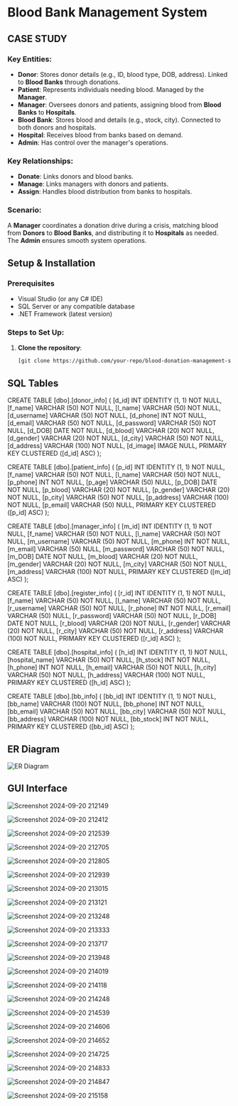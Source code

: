 # Blood Bank Management System

## CASE STUDY

### Key Entities:
- **Donor**: Stores donor details (e.g., ID, blood type, DOB, address). Linked to **Blood Banks** through donations.
- **Patient**: Represents individuals needing blood. Managed by the **Manager**.
- **Manager**: Oversees donors and patients, assigning blood from **Blood Banks** to **Hospitals**.
- **Blood Bank**: Stores blood and details (e.g., stock, city). Connected to both donors and hospitals.
- **Hospital**: Receives blood from banks based on demand.
- **Admin**: Has control over the manager's operations.

### Key Relationships:
- **Donate**: Links donors and blood banks.
- **Manage**: Links managers with donors and patients.
- **Assign**: Handles blood distribution from banks to hospitals.

### Scenario:
A **Manager** coordinates a donation drive during a crisis, matching blood from **Donors** to **Blood Banks**, and distributing it to **Hospitals** as needed. The **Admin** ensures smooth system operations.

## Setup & Installation
### Prerequisites
- Visual Studio (or any C# IDE)
- SQL Server or any compatible database
- .NET Framework (latest version)

### Steps to Set Up:
1. **Clone the repository**:
   ```bash
   [git clone https://github.com/your-repo/blood-donation-management-system.git](https://github.com/arnobamit/blood-bank.git)


## SQL Tables

CREATE TABLE [dbo].[donor_info] (
    [d_id]       INT           IDENTITY (1, 1) NOT NULL,
    [f_name]     VARCHAR (50)  NOT NULL,
    [l_name]     VARCHAR (50)  NOT NULL,
    [d_username] VARCHAR (50)  NOT NULL,
    [d_phone]    INT           NOT NULL,
    [d_email]    VARCHAR (50)  NOT NULL,
    [d_password] VARCHAR (50)  NOT NULL,
    [d_DOB]      DATE          NOT NULL,
    [d_blood]    VARCHAR (20)  NOT NULL,
    [d_gender]   VARCHAR (20)  NOT NULL,
    [d_city]     VARCHAR (50)  NOT NULL,
    [d_address]  VARCHAR (100) NOT NULL,
    [d_image]    IMAGE         NULL,
    PRIMARY KEY CLUSTERED ([d_id] ASC)
);

CREATE TABLE [dbo].[patient_info] (
    [p_id]      INT           IDENTITY (1, 1) NOT NULL,
    [f_name]    VARCHAR (50)  NOT NULL,
    [l_name]    VARCHAR (50)  NOT NULL,
    [p_phone]   INT           NOT NULL,
    [p_age]     VARCHAR (50)  NULL,
    [p_DOB]     DATE          NOT NULL,
    [p_blood]   VARCHAR (20)  NOT NULL,
    [p_gender]  VARCHAR (20)  NOT NULL,
    [p_city]    VARCHAR (50)  NOT NULL,
    [p_address] VARCHAR (100) NOT NULL,
    [p_email]   VARCHAR (50)  NULL,
    PRIMARY KEY CLUSTERED ([p_id] ASC)
);

CREATE TABLE [dbo].[manager_info] (
    [m_id]       INT           IDENTITY (1, 1) NOT NULL,
    [f_name]     VARCHAR (50)  NOT NULL,
    [l_name]     VARCHAR (50)  NOT NULL,
    [m_username] VARCHAR (50)  NOT NULL,
    [m_phone]    INT           NOT NULL,
    [m_email]    VARCHAR (50)  NULL,
    [m_password] VARCHAR (50)  NOT NULL,
    [m_DOB]      DATE          NOT NULL,
    [m_blood]    VARCHAR (20)  NOT NULL,
    [m_gender]   VARCHAR (20)  NOT NULL,
    [m_city]     VARCHAR (50)  NOT NULL,
    [m_address]  VARCHAR (100) NOT NULL,
    PRIMARY KEY CLUSTERED ([m_id] ASC)
);

CREATE TABLE [dbo].[register_info] (
    [r_id]       INT           IDENTITY (1, 1) NOT NULL,
    [f_name]     VARCHAR (50)  NOT NULL,
    [l_name]     VARCHAR (50)  NOT NULL,
    [r_username] VARCHAR (50)  NOT NULL,
    [r_phone]    INT           NOT NULL,
    [r_email]    VARCHAR (50)  NULL,
    [r_password] VARCHAR (50)  NOT NULL,
    [r_DOB]      DATE          NOT NULL,
    [r_blood]    VARCHAR (20)  NOT NULL,
    [r_gender]   VARCHAR (20)  NOT NULL,
    [r_city]     VARCHAR (50)  NOT NULL,
    [r_address]  VARCHAR (100) NOT NULL,
    PRIMARY KEY CLUSTERED ([r_id] ASC)
);

CREATE TABLE [dbo].[hospital_info] (
    [h_id]          INT           IDENTITY (1, 1) NOT NULL,
    [hospital_name] VARCHAR (50)  NOT NULL,
    [h_stock]       INT           NOT NULL,
    [h_phone]       INT           NOT NULL,
    [h_email]       VARCHAR (50)  NOT NULL,
    [h_city]        VARCHAR (50)  NOT NULL,
    [h_address]     VARCHAR (100) NOT NULL,
    PRIMARY KEY CLUSTERED ([h_id] ASC)
);

CREATE TABLE [dbo].[bb_info] (
    [bb_id]      INT           IDENTITY (1, 1) NOT NULL,
    [bb_name]    VARCHAR (100) NOT NULL,
    [bb_phone]   INT           NOT NULL,
    [bb_email]   VARCHAR (50)  NOT NULL,
    [bb_city]    VARCHAR (50)  NOT NULL,
    [bb_address] VARCHAR (100) NOT NULL,
    [bb_stock]   INT           NOT NULL,
    PRIMARY KEY CLUSTERED ([bb_id] ASC)
);

## ER Diagram
![ER Diagram](https://github.com/user-attachments/assets/7033e4fd-d95c-4ad9-a1eb-6fec30e83ce3)

## GUI Interface
![Screenshot 2024-09-20 212149](https://github.com/user-attachments/assets/be538bf3-70fa-4683-b100-5d82f28f9a05)

![Screenshot 2024-09-20 212412](https://github.com/user-attachments/assets/55f81440-22bc-4084-9d7e-959c936c8ba6)

![Screenshot 2024-09-20 212539](https://github.com/user-attachments/assets/3a0cab7d-8581-42dc-bdb9-653139f1ec85)

![Screenshot 2024-09-20 212705](https://github.com/user-attachments/assets/b96e02de-fd50-4521-9c80-cb6d641ddce7)

![Screenshot 2024-09-20 212805](https://github.com/user-attachments/assets/f971a4c7-1e1e-4c5b-957c-6f6e0877a1cb)

![Screenshot 2024-09-20 212939](https://github.com/user-attachments/assets/aa5c9fa2-e1a3-481e-a210-fd52f4011729)

![Screenshot 2024-09-20 213015](https://github.com/user-attachments/assets/3c1e063c-b389-4a92-afc2-7f565636838c)

![Screenshot 2024-09-20 213121](https://github.com/user-attachments/assets/c6e2667d-fe33-42a3-9084-2ec6aa8ef8da)

![Screenshot 2024-09-20 213248](https://github.com/user-attachments/assets/5da88a8a-6b7e-4f41-86d7-2b48d8b0defb)

![Screenshot 2024-09-20 213333](https://github.com/user-attachments/assets/47eaa7f3-d582-4e17-a890-eb798b5a74c3)

![Screenshot 2024-09-20 213717](https://github.com/user-attachments/assets/a598f15f-7647-431c-8f40-0118ef06c228)

![Screenshot 2024-09-20 213948](https://github.com/user-attachments/assets/af65ec4e-6efe-41bf-a458-0f526f83a041)

![Screenshot 2024-09-20 214019](https://github.com/user-attachments/assets/f51b5d42-d5fb-4866-8fff-b6b349f1eaf2)

![Screenshot 2024-09-20 214118](https://github.com/user-attachments/assets/9376133a-d924-4751-994c-9d2886f1cb7c)

![Screenshot 2024-09-20 214248](https://github.com/user-attachments/assets/dab767a8-7825-4aae-a698-a711e68fd090)

![Screenshot 2024-09-20 214539](https://github.com/user-attachments/assets/7d7ff7e3-132a-4812-a75b-1e9129b640ce)

![Screenshot 2024-09-20 214606](https://github.com/user-attachments/assets/0853b0d8-bb1c-48a0-9d67-12d09b6f714e)

![Screenshot 2024-09-20 214652](https://github.com/user-attachments/assets/8f881dcb-9c64-48e3-be3c-24ec38d4bd53)

![Screenshot 2024-09-20 214725](https://github.com/user-attachments/assets/10005b64-4aa7-481a-8daa-b86c79af65c8)

![Screenshot 2024-09-20 214833](https://github.com/user-attachments/assets/84ccea1f-c8d2-468a-9ae8-eec9f6e9a3aa)

![Screenshot 2024-09-20 214847](https://github.com/user-attachments/assets/1919a86f-eab2-4802-95ca-b9742a6a0617)

![Screenshot 2024-09-20 215158](https://github.com/user-attachments/assets/26334232-3394-49a9-8d34-e3cc8f88a720)
